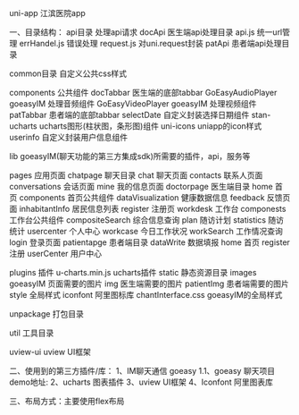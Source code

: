 uni-app
江滨医院app 

一、目录结构：
api目录 处理api请求
	docApi 医生端api处理目录
		api.js 统一url管理
		errHandel.js 错误处理
		request.js 对uni.request封装
	patApi 患者端api处理目录
	
common目录 自定义公共css样式

components 公共组件
	docTabbar 医生端的底部tabbar
	GoEasyAudioPlayer goeasyIM 处理音频组件
	GoEasyVideoPlayer goeasyIM 处理视频组件
	patTabbar 患者端的底部tabbar
	selectDate 自定义封装选择日期组件
	stan-ucharts ucharts图形(柱状图，条形图)组件
	uni-icons uniapp的icon样式
	userinfo 自定义封装用户信息组件
	
lib goeasyIM(聊天功能的第三方集成sdk)所需要的插件，api，服务等

pages 应用页面
	chatpage 聊天目录
		chat 聊天页面
		contacts 联系人页面
		conversations 会话页面
		mine 我的信息页面
	doctorpage 医生端目录
		home 首页
			components 首页公共组件
			dataVisualization 健康数据信息
			feedback 反馈页面
			inhabitantInfo 居民信息列表
		register 注册页
		workdesk 工作台
			componests 工作台公共组件
			compositeSearch 综合信息查询
			plan 随访计划
			statistics 随访统计
			usercenter 个人中心
			workcase 今日工作状况
			workSearch 工作情况查询
	login 登录页面
	patientapge 患者端目录
		dataWrite 数据填报
		home 首页
		register 注册
		userCenter 用户中心
	
plugins 插件
	u-charts.min.js ucharts插件
static 静态资源目录
	images goeasyIM 页面需要的图片
	img 医生端需要的图片
	patientImg 患者端需要的图片
	style 全局样式
		iconfont 阿里图标库
		chantInterface.css goeasyIM的全局样式

unpackage 打包目录

util 工具目录

uview-ui uview UI框架

二、使用到的第三方插件/库：
1、IM聊天通信 goeasy 	[](https://www.goeasy.io/cn/im/index.html) 
   1.1、goeasy 聊天项目demo地址: [](https://gitee.com/goeasy-io/GoEasyDemo-Uniapp-IM-Chat)
2、ucharts 图表插件 [](https://ext.dcloud.net.cn/plugin?id=271)
3、uview UI框架 [](http://uviewui.com)
4、Iconfont 阿里图表库  [](https://www.iconfont.cn)

三、布局方式：主要使用flex布局